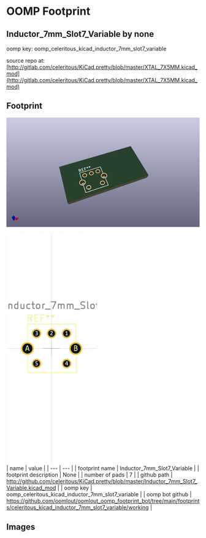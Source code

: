 # OOMP Footprint  
## Inductor_7mm_Slot7_Variable  by none  
  
oomp key: oomp_celeritous_kicad_inductor_7mm_slot7_variable  
  
source repo at: [http://gitlab.com/celeritous/KiCad.pretty/blob/master/XTAL_7X5MM.kicad_mod](http://gitlab.com/celeritous/KiCad.pretty/blob/master/XTAL_7X5MM.kicad_mod)  
## Footprint  
  
[![working_kicad_pcb_3d.png](working_kicad_pcb_3d_600.png)](working_kicad_pcb_3d.png)  
  
[![working.png](working_600.png)](working.png)  
| name | value | 
| --- | --- | 
| footprint name | Inductor_7mm_Slot7_Variable | 
| footprint description | None | 
| number of pads | 7 | 
| github path | http://github.com/celeritous/KiCad.pretty/blob/master/Inductor_7mm_Slot7_Variable.kicad_mod | 
| oomp key | oomp_celeritous_kicad_inductor_7mm_slot7_variable | 
| oomp bot github | https://github.com/oomlout/oomlout_oomp_footprint_bot/tree/main/footprints/celeritous_kicad_inductor_7mm_slot7_variable/working | 
## Images  
